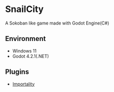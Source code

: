 # SnailCity
A Sokoban like game made with Godot Engine(C#)

## Environment
- Windows 11
- Godot 4.2.1(.NET)

## Plugins
- [Importality](https://github.com/nklbdev/godot-4-importality)
